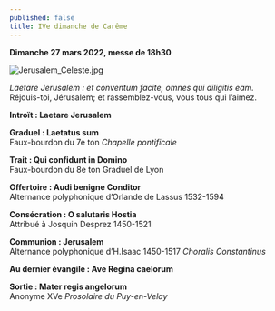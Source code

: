 ```yaml
---
published: false
title: IVe dimanche de Carême
---
```

**Dimanche 27 mars 2022, messe de 18h30**

![Jerusalem_Celeste.jpg]({{site.baseurl}}/images/Jerusalem_Celeste.jpg)

*Laetare Jerusalem : et conventum facite, omnes qui diligitis eam.*  
Réjouis-toi, Jérusalem; et rassemblez-vous, vous tous qui l’aimez.

**Introït : Laetare Jerusalem**

**Graduel : Laetatus sum**  
Faux-bourdon du 7e ton *Chapelle pontificale*

**Trait : Qui confidunt in Domino**  
Faux-bourdon du 8e ton Graduel de Lyon

**Offertoire : Audi benigne Conditor**  
Alternance polyphonique d’Orlande de Lassus 1532-1594

**Consécration : O salutaris Hostia**  
Attribué à Josquin Desprez 1450-1521

**Communion : Jerusalem**  
Alternance polyphonique d’H.Isaac 1450-1517 *Choralis Constantinus*

**Au dernier évangile : Ave Regina caelorum**

**Sortie : Mater regis angelorum**  
Anonyme XVe *Prosolaire du Puy-en-Velay*
